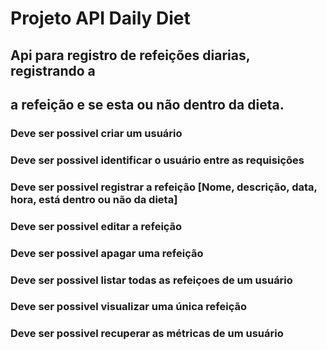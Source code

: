 # Projeto API Daily Diet 

## Api para registro de refeições diarias, registrando a 
## a refeição e se esta ou não dentro da dieta.


### Deve ser possivel criar um usuário
### Deve ser possivel identificar o usuário entre as requisições
### Deve ser possivel registrar a refeição [Nome, descrição, data, hora, está dentro ou não da dieta]
### Deve ser possivel editar a refeição
### Deve ser possivel apagar uma refeição
### Deve ser possivel listar todas as refeiçoes de um usuário
### Deve ser possivel visualizar uma única refeição
### Deve ser possivel recuperar as métricas de um usuário 